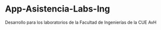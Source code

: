 # App-Asistencia-Labs-Ing
Desarrollo para los laboratorios de la Facultad de Ingenierías de la CUE AvH
